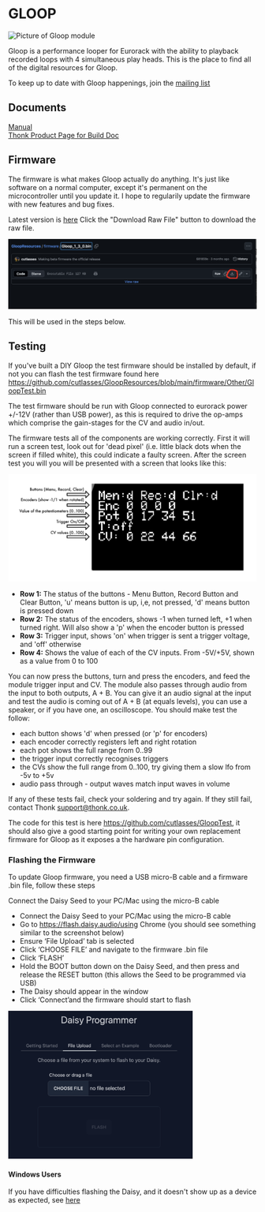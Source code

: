 # GLOOP

<img src="https://www.thonk.co.uk/wp-content/uploads/2024/11/cutlasses-gloop-front-700x700.jpg" alt="Picture of Gloop module" width="300" height="300">


Gloop is a performance looper for Eurorack with the ability to playback recorded loops with 4 simultaneous play heads. This is the place to find all of the digital resources for Gloop.

To keep up to date with Gloop happenings, join the [mailing list](https://www.cutlasses.co.uk/cutlasses-instruments/gloop-update/)

## Documents
[Manual](https://github.com/cutlasses/GloopResources/blob/main/Manuals/Manual%201.3.0.pdf)  
[Thonk Product Page for Build Doc](https://www.thonk.co.uk/shop/cutlasses-gloop/)  

## Firmware

The firmware is what makes Gloop actually do anything. It's just like software on a normal computer, except it's permanent on the microcontroller until you update it. I hope to regularily update the firmware with new features and bug fixes.

Latest version is [here](https://github.com/cutlasses/GloopResources/blob/main/firmware/Gloop_1_3_0.bin) Click the "Download Raw File" button to download the raw file.

<img src="https://github.com/cutlasses/GloopResources/blob/main/images/Firmware%20download.png" alt="Picture of Github download button">

This will be used in the steps below.

## Testing

If you've built a DIY Gloop the test firmware should be installed by default, if not you can flash the test firmware found here https://github.com/cutlasses/GloopResources/blob/main/firmware/Other/GloopTest.bin

The test firmware should be run with Gloop connected to eurorack power +/-12V (rather than USB power), as this is required to drive the op-amps which comprise the gain-stages for the CV and audio in/out.

The firmware tests all of the components are working correctly. First it will run a screen test, look out for 'dead pixel' (i.e. little black dots when the screen if filled white), this could indicate a faulty screen. After the screen test you will you will be presented with a screen that looks like this:

<img src="https://github.com/cutlasses/GloopResources/blob/main/images/GloopTest.png" alt="Picture of Gloop Test firmware">

- **Row 1:** The status of the buttons - Menu Button, Record Button and Clear Button, 'u' means button is up, i,e, not pressed, 'd' means button is pressed down
- **Row 2:** The status of the encoders, shows -1 when turned left, +1 when turned right. Will also show a 'p' when the encoder button is pressed
- **Row 3:** Trigger input, shows 'on' when trigger is sent a trigger voltage, and 'off' otherwise
- **Row 4:** Shows the value of each of the CV inputs. From -5V/+5V, shown as a value from 0 to 100

You can now press the buttons, turn and press the encoders, and feed the module trigger input and CV. The module also passes through audio from the input to both outputs, A + B. You can give it an audio signal at the input and test the audio is coming out of A + B (at equals levels), you can use a speaker, or if you have one, an oscilloscope. You should make test the follow:
- each button shows 'd' when pressed (or 'p' for encoders)
- each encoder correctly registers left and right rotation
- each pot shows the full range from 0..99
- the trigger input correctly recognises triggers
- the CVs show the full range from 0..100, try giving them a slow lfo from -5v to +5v
- audio pass through - output waves match input waves in volume

If any of these tests fail, check your soldering and try again. If they still fail, contact Thonk support@thonk.co.uk.

The code for this test is here https://github.com/cutlasses/GloopTest, it should also give a good starting point for writing your own replacement firmware for Gloop as it exposes a the hardware pin configuration.

### Flashing the Firmware

To update Gloop firmware, you need a USB micro-B cable and a firmware .bin file, follow these steps

Connect the Daisy Seed to your PC/Mac using the micro-B cable
- Connect the Daisy Seed to your PC/Mac using the micro-B cable
- Go to https://flash.daisy.audio/using Chrome (you should see something similar to the screenshot below)
- Ensure ‘File Upload’ tab is selected
- Click ‘CHOOSE FILE’ and navigate to the firmware .bin file
- Click ‘FLASH’
- Hold the BOOT button down on the Daisy Seed, and then press and release the RESET button (this allows the Seed to be programmed via USB)
- The Daisy should appear in the window
- Click ‘Connect’and the firmware should start to flash

<img src="https://github.com/cutlasses/GloopResources/blob/main/images/DaisyProgrammer1.png" alt="Picture of Daisy flash page" height="300">

#### Windows Users
If you have difficulties flashing the Daisy, and it doesn't show up as a device as expected, see [here](https://github.com/electro-smith/DaisyWiki/wiki/Using-Zadig-to-Reset-USB-Driver-(Windows-Only)) 


